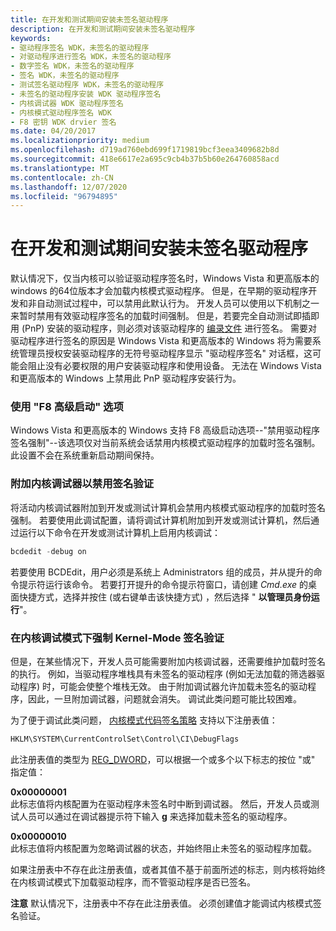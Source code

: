 ```yaml
---
title: 在开发和测试期间安装未签名驱动程序
description: 在开发和测试期间安装未签名驱动程序
keywords:
- 驱动程序签名 WDK，未签名的驱动程序
- 对驱动程序进行签名 WDK，未签名的驱动程序
- 数字签名 WDK，未签名的驱动程序
- 签名 WDK，未签名的驱动程序
- 测试签名驱动程序 WDK，未签名的驱动程序
- 未签名的驱动程序安装 WDK 驱动程序签名
- 内核调试器 WDK 驱动程序签名
- 内核模式驱动程序签名 WDK
- F8 密钥 WDK drvier 签名
ms.date: 04/20/2017
ms.localizationpriority: medium
ms.openlocfilehash: d719ad760ebd699f1719819bcf3eea3409682b8d
ms.sourcegitcommit: 418e6617e2a695c9cb4b37b5b60e264760858acd
ms.translationtype: MT
ms.contentlocale: zh-CN
ms.lasthandoff: 12/07/2020
ms.locfileid: "96794895"
---
```

# <a name="installing-an-unsigned-driver-during-development-and-test"></a>在开发和测试期间安装未签名驱动程序


默认情况下，仅当内核可以验证驱动程序签名时，Windows Vista 和更高版本的 windows 的64位版本才会加载内核模式驱动程序。 但是，在早期的驱动程序开发和非自动测试过程中，可以禁用此默认行为。 开发人员可以使用以下机制之一来暂时禁用有效驱动程序签名的加载时间强制。 但是，若要完全自动测试即插即用 (PnP) 安装的驱动程序，则必须对该驱动程序的 [编录文件](catalog-files.md) 进行签名。 需要对驱动程序进行签名的原因是 Windows Vista 和更高版本的 Windows 将为需要系统管理员授权安装驱动程序的无符号驱动程序显示 "驱动程序签名" 对话框，这可能会阻止没有必要权限的用户安装驱动程序和使用设备。 无法在 Windows Vista 和更高版本的 Windows 上禁用此 PnP 驱动程序安装行为。

### <a name="use-the-f8-advanced-boot-option"></a>**使用 "F8 高级启动" 选项**

Windows Vista 和更高版本的 Windows 支持 F8 高级启动选项--"禁用驱动程序签名强制"--该选项仅对当前系统会话禁用内核模式驱动程序的加载时签名强制。 此设置不会在系统重新启动期间保持。

### <a name="attach-a-kernel-debugger-to-disable-signature-verification"></a><a href="" id="attach-a-kernel-debugger-to-disable-signature-verification"></a> 附加内核调试器以禁用签名验证

将活动内核调试器附加到开发或测试计算机会禁用内核模式驱动程序的加载时签名强制。 若要使用此调试配置，请将调试计算机附加到开发或测试计算机，然后通过运行以下命令在开发或测试计算机上启用内核调试：

```cpp
bcdedit -debug on
```

若要使用 BCDEdit，用户必须是系统上 Administrators 组的成员，并从提升的命令提示符运行该命令。 若要打开提升的命令提示符窗口，请创建 *Cmd.exe* 的桌面快捷方式，选择并按住 (或右键单击该快捷方式) ，然后选择 " **以管理员身份运行**"。

### <a name="enforcing-kernel-mode-signature-verification-in-kernel-debugging-mode"></a><a href="" id="enforcing-kernel-mode-signature-verification-in-kernel-debugging-mode"></a> 在内核调试模式下强制 Kernel-Mode 签名验证

但是，在某些情况下，开发人员可能需要附加内核调试器，还需要维护加载时签名的执行。 例如，当驱动程序堆栈具有未签名的驱动程序 (例如无法加载的筛选器驱动程序) 时，可能会使整个堆栈无效。 由于附加调试器允许加载未签名的驱动程序，因此，一旦附加调试器，问题就会消失。 调试此类问题可能比较困难。

为了便于调试此类问题， [内核模式代码签名策略](kernel-mode-code-signing-policy--windows-vista-and-later-.md) 支持以下注册表值：

```cpp
HKLM\SYSTEM\CurrentControlSet\Control\CI\DebugFlags
```

此注册表值的类型为 [REG_DWORD](/windows/desktop/SysInfo/registry-value-types)，可以根据一个或多个以下标志的按位 "或" 指定值：

<a href="" id="0x00000001"></a>**0x00000001**  
此标志值将内核配置为在驱动程序未签名时中断到调试器。 然后，开发人员或测试人员可以通过在调试器提示符下输入 **g** 来选择加载未签名的驱动程序。

<a href="" id="0x00000010"></a>**0x00000010**  
此标志值将内核配置为忽略调试器的状态，并始终阻止未签名的驱动程序加载。

如果注册表中不存在此注册表值，或者其值不基于前面所述的标志，则内核将始终在内核调试模式下加载驱动程序，而不管驱动程序是否已签名。

**注意**  默认情况下，注册表中不存在此注册表值。 必须创建值才能调试内核模式签名验证。

 

 

